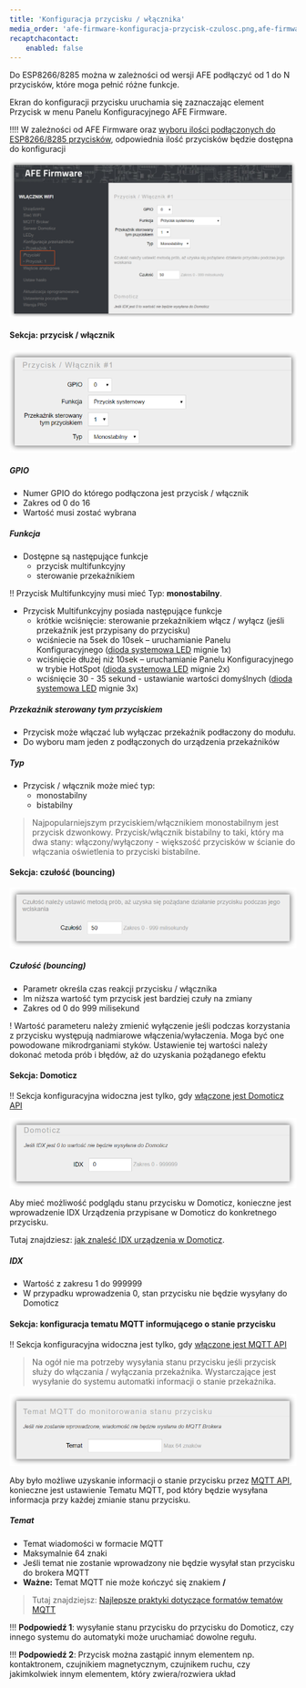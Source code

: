 ```yaml
---
title: 'Konfiguracja przycisku / włącznika'
media_order: 'afe-firmware-konfiguracja-przycisk-czulosc.png,afe-firmware-konfiguracja-przycisk-domoticz.png,afe-firmware-konfiguracja-przycisk-menu.png,afe-firmware-konfiguracja-przycisk-przycisk.png,afe-firmware-konfiguracja-przycisk-mqtt.png'
recaptchacontact:
    enabled: false
---
```


Do ESP8266/8285 można w zależności od wersji AFE podłączyć od 1 do N przycisków, które moga pełnić różne funkcje.

Ekran do konfiguracji przycisku uruchamia się zaznaczając element Przycisk  w menu Panelu Konfiguracyjnego AFE Firmware.

!!!! W zależności od AFE Firmware oraz [wyboru ilości podłączonych do ESP8266/8285 przycisków](/konfiguracja/konfiguracja-urzadzenia), odpowiednia ilość przycisków będzie dostępna do konfiguracji

![](afe-firmware-konfiguracja-przycisk-menu.png)

#### Sekcja: przycisk / włącznik

![](afe-firmware-konfiguracja-przycisk-przycisk.png)

##### GPIO

* Numer GPIO do którego podłączona jest przycisk / włącznik
* Zakres od 0 do 16
* Wartość musi zostać wybrana


##### Funkcja

* Dostępne są następujące funkcje
	* przycisk multifunkcyjny
	* sterowanie przekaźnikiem

!! Przycisk Multifunkcyjny musi mieć Typ: **monostabilny**.

* Przycisk Multifunkcyjny posiada następujące funkcje
	* krótkie wciśnięcie: sterowanie przekaźnikiem włącz / wyłącz (jeśli przekaźnik jest przypisany do przycisku)
	* wciśniecie na 5sek do 10sek – uruchamianie Panelu Konfiguracyjnego ([dioda systemowa LED](/konfiguracja/konfiguracja-diody-led/dioda-systemowa) mignie 1x)
	* wciśnięcie dłużej niż 10sek – uruchamianie Panelu Konfiguracyjnego w trybie HotSpot ([dioda systemowa LED](/konfiguracja/konfiguracja-diody-led/dioda-systemowa) mignie 2x)
	* wciśnięcie 30 - 35 sekund - ustawianie wartości domyślnych  ([dioda systemowa LED](/konfiguracja/konfiguracja-diody-led/dioda-systemowa) mignie 3x)

##### Przekaźnik sterowany tym przyciskiem
* Przycisk może włączać lub wyłączac przekaźnik podłaczony do modułu. 
* Do wyboru mam jeden z podłączonych do urządzenia przekaźników

##### Typ
* Przycisk / włącznik może mieć typ:
	* monostabilny
	* bistabilny

> Najpopularniejszym przyciskiem/włącznikiem monostabilnym jest przycisk dzwonkowy. Przycisk/włącznik bistabilny to taki, który ma dwa stany: włączony/wyłączony - większość przycisków w ścianie do włączania oświetlenia to przyciski bistabilne.
 

#### Sekcja: czułość (bouncing)

![](afe-firmware-konfiguracja-przycisk-czulosc.png)

##### Czułość (bouncing)
* Parametr określa czas reakcji przycisku / włącznika
* Im niższa wartość tym przycisk jest bardziej czuły na zmiany
* Zakres od 0 do 999 milisekund

! Wartość parameteru należy zmienić wyłączenie jeśli podczas korzystania z przycisku występują nadmiarowe włączenia/wyłaczenia. Moga być one powodowane mikrodrganiami styków. Ustawienie tej wartości należy dokonać metoda prób i błędów, aż do uzyskania pożądanego efektu

#### Sekcja: Domoticz

!! Sekcja konfiguracyjna widoczna jest tylko, gdy [włączone jest Domoticz API](/konfiguracja/konfiguracja-urzadzenia)

![](afe-firmware-konfiguracja-przycisk-domoticz.png)

Aby mieć możliwość podglądu stanu przycisku w Domoticz, konieczne jest wprowadzenie IDX Urządzenia przypisane w Domoticz do konkretnego przycisku.

Tutaj znajdziesz: [jak znaleść IDX urządzenia w Domoticz](/integracja-api/domoticz-api/gdzie-znalezc-idx).


##### IDX
* Wartość z zakresu 1 do 999999
* W przypadku wprowadzenia 0, stan przycisku nie będzie wysyłany do Domoticz

#### Sekcja: konfiguracja tematu MQTT informującego o stanie przycisku

!! Sekcja konfiguracyjna widoczna jest tylko, gdy [włączone jest MQTT API](/konfiguracja/konfiguracja-urzadzenia)

> Na ogół nie ma potrzeby wysyłania stanu przycisku jeśli przycisk służy do włączania / wyłączania przekaźnika. Wystarczające jest wysyłanie do systemu automatki informacji o stanie przekaźnika. 

![](afe-firmware-konfiguracja-przycisk-mqtt.png)

Aby było możliwe uzyskanie informacji o stanie przycisku przez [MQTT API](/integracja-api/mqtt), konieczne jest ustawienie Tematu MQTT, pod który będzie wysyłana informacja przy każdej zmianie stanu przycisku.
 
##### Temat
* Temat wiadomości w formacie MQTT
* Maksymalnie 64 znaki
* Jeśli temat nie zostanie wprowadzony nie będzie wysyłał stan przycisku do brokera MQTT
* **Ważne:** Temat MQTT nie może kończyć się znakiem **/**

> Tutaj znajdziejsz: [Najlepsze praktyki dotyczące formatów tematów MQTT](/integracja-api/mqtt/tematy-mqtt-najlepsze-praktyki)


!!! **Podpowiedź 1**: wysyłanie stanu przycisku do przycisku do Domoticz, czy innego systemu do automatyki może uruchamiać dowolne regułu.

!!! **Podpowiedź 2**: Przycisk można zastąpić innym elementem np. kontaktronem, czujnikiem magnetycznym, czujnikem ruchu, czy jakimkolwiek innym elementem, który zwiera/rozwiera układ